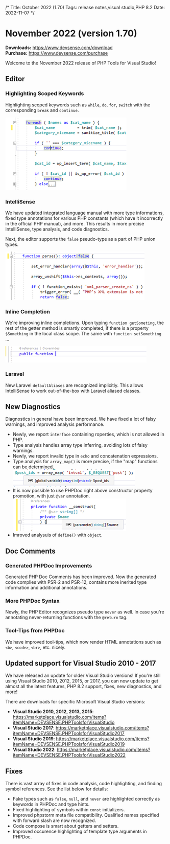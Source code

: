/*
Title: October 2022 (1.70)
Tags: release notes,visual studio,PHP 8.2
Date: 2022-11-07
*/

# November 2022 (version 1.70)

**Downloads:** https://www.devsense.com/download<br/>
**Purchase:** https://www.devsense.com/purchase

Welcome to the November 2022 release of PHP Tools for Visual Studio!

## Editor

### Highlighting Scoped Keywords

Highlighting scoped keywords such as `while`, `do`, `for`, `switch` with the corresponding `break` and `continue`.

![highlight scope keyword](imgs/highlight-scope.png)

### IntelliSense

We have updated integrated language manual with more type informations, fixed type annotations for various PHP constants (which have it incorrectly in the official PHP manual), and more. This results in more precise IntellISense, type analysis, and code diagnostics.

Next, the editor supports the `false` pseudo-type as a part of PHP union types.

![false keyword](imgs/false_keyword.png)

### Inline Completion

We're improving inline completions. Upon typing `function getSometing`, the rest of the getter method is smartly completed, if there is a property `$Something` in the local class scope. The same with `function setSomething` ...

![composelens property](imgs/vs-composelens-property.gif)

### Laravel

New Laravel `defaultAliases` are recognized implicitly. This allows IntelliSense to work out-of-the-box with Laravel aliased classes.

## New Diagnostics

Diagnostics in general have been improved. We have fixed a lot of falsy warnings, and improved analysis performance.

- Newly, we report `interface` containing roperties, which is not allowed in PHP.
- Type analysis handles array type inferring, avoiding lots of falsy warnings.
- Newly, we report invalid type in `echo` and concatenation expressions.
- Type analysis for `array_map()` is more precise, if the "map" functions can be determined.
  ![array_map() type inferrence](imgs/array_map_type.png)
- It is now possible to use PHPDoc right above constructor property promotion, with just `@var` annotation.
  ![property promotion @var](imgs/ctor-property-phpdoc.png)
- Imroved analysuis of `define()` with `object`.

## Doc Comments

### Generated PHPDoc Improvements

Generated PHP Doc Comments has been improved. Now the generated code complies with PSR-2 and PSR-12, contains more inerited type information and additional annotations.

### More PHPDoc Syntax

Newly, the PHP Editor recognizes pseudo type `never` as well. In case you're annotating never-returning functions with the `@return` tag.

### Tool-Tips from PHPDoc

We have improved tool-tips, which now render HTML annotations such as `<b>`, `<code>`, `<br>`, etc. nicely.

## Updated support for Visual Studio 2010 - 2017

We have released an update for older Visual Studio versions! If you're still using Visual Studio 2010, 2012, 2015, or 2017, you can now update to get almost all the latest features, PHP 8.2 support, fixes, new diagnostics, and more!

There are downloads for specific Microsoft Visual Studio versions:

- **Visual Studio 2010, 2012, 2013, 2015**: https://marketplace.visualstudio.com/items?itemName=DEVSENSE.PHPToolsforVisualStudio
- **Visual Studio 2017**: https://marketplace.visualstudio.com/items?itemName=DEVSENSE.PHPToolsforVisualStudio2017
- **Visual Studio 2019**: https://marketplace.visualstudio.com/items?itemName=DEVSENSE.PHPToolsforVisualStudio2019
- **Visual Studio 2022**: https://marketplace.visualstudio.com/items?itemName=DEVSENSE.PHPToolsforVisualStudio2022

## Fixes

There is vast array of fixes in code analysis, code highlighting, and finding symbol references. See the list below for details:

- Fake types such as `false`, `null`, and `never` are highlighted correctly as keywords in PHPDoc and type hints.
- Fixed highlighting of symbols within `const` initializers.
- Improved phpstorm meta file compatibility. Qualified names specified with forward slash are now recognized.
- Code compose is smart about getters and setters.
- Improved occurence highlighting of template type arguments in PHPDoc.
